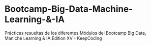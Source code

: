 # Bootcamp-Big-Data-Machine-Learning-&-IA
Prácticas resueltas de los diferentes Módulos del Bootcamp Big Data, Maniche Learning & IA Edition XV - KeepCoding
